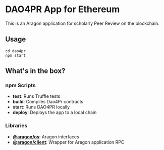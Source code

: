 # DAO4PR App for Ethereum

This is an Aragon application for scholarly Peer Review on the blockchain.


## Usage

```
cd dao4pr
npm start
```

## What's in the box?

### npm Scripts

- **test**: Runs Truffle tests
- **build**: Compiles Dao4Pr contracts
- **start**: Runs DAO4PR locally
- **deploy**: Deploys the app to a local chain

### Libraries

- [**@aragon/os**](https://github.com/aragon/aragonOS): Aragon interfaces
- [**@aragon/client**](https://github.com/aragon/aragon.js/tree/master/packages/aragon-client): Wrapper for Aragon application RPC
